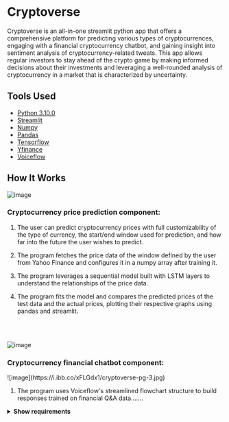 # Cryptoverse


Cryptoverse is an all-in-one streamlit python app that offers a comprehensive platform for predicting various types of cryptocurrences, engaging with a financial cryptocurrency chatbot, and gaining insight into sentiment analysis of cryptocurrency-related tweats. This app allows regular investors to stay ahead of the crypto game by making informed decisions about their investments and leveraging a well-rounded analysis of cryptocurrency in a market that is characterized by uncertainty.


## Tools Used

* [Python 3.10.0](https://www.python.org/downloads/release/python-3100/)
* [Streamlit](https://streamlit.io/)
* [Numpy](https://numpy.org/)
* [Pandas](https://pandas.pydata.org/) 
* [Tensorflow](https://www.tensorflow.org/)
* [Yfinance](https://pypi.org/project/yfinance/)
* [Voiceflow](https://pypi.org/project/yfinance/)


## How It Works
![image](https://i.ibb.co/R71myDc/cryptoverse-pg-1.jpg)

<h3>Cryptocurrency price prediction component:</h3>

1. The user can predict cryptocurrency prices with full customizability of the type of currency, the start/end window used for prediction, and how far into the future the user wishes to predict.

2. The program fetches the price data of the window defined by the user from Yahoo Finance and configures it in a numpy array after training it.

3. The program leverages a sequential model built with LSTM layers to understand the relationships of the price data. 

4. The program fits the model and compares the predicted prices of the test data and the actual prices, plotting their respective graphs using pandas and streamlit.  

</br>
</br>


![image](https://i.ibb.co/Kj7JZJ4/cryptoverse-pg-2.jpg)

<h3>Cryptocurrency financial chatbot component:</h3>
![image](https://i.ibb.co/xFLGdx1/cryptoverse-pg-3.jpg)

1. The program uses Voiceflow's streamlined flowchart structure to build responses trained on financial Q&A data.......
   
<details><summary><b>Show requirements</b></summary>
    
1. Install streamlit:
    
    ```sh
    pip install streamlit
    ```
2. Install numpy:
   
    ```sh
    pip install numpy
    ```
1. Install pandas:
   
    ```sh
    pip install pandas
    ```
1. Install datetime:
   
    ```sh
    pip install datetime
    ```
1. Install sklearn:
   
    ```sh
    pip install sklearn
    ```
1. Install yfinance:
   
    ```sh
    pip install yfinance
    ```
1. Install tensorflow:
   
    ```sh
    pip install tensorflow
    ```
1. Install random:
   
    ```sh
    pip install random
    ```
1. Run the python file to create a localhost server:
   
    ```sh
    python3 -m streamlit run main.py
    ```
</details>
